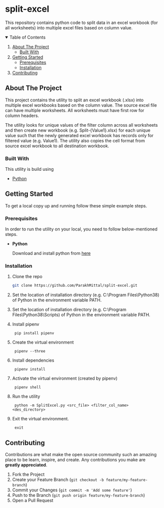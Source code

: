 # split-excel
This repository contains python code to split data in an excel workbook (for all worksheets) into multiple excel files based on column value.

<!-- TABLE OF CONTENTS -->
<details open="open">
  <summary>Table of Contents</summary>
  <ol>
    <li>
      <a href="#about-the-project">About The Project</a>
      <ul>
        <li><a href="#built-with">Built With</a></li>
      </ul>
    </li>
    <li>
      <a href="#getting-started">Getting Started</a>
      <ul>
        <li><a href="#prerequisites">Prerequisites</a></li>
        <li><a href="#installation">Installation</a></li>
      </ul>
    </li>
    <li><a href="#contributing">Contributing</a></li>
  </ol>
</details>

<!-- ABOUT THE PROJECT -->
## About The Project

This project contains the utility to split an excel workbook (.xlsx) into multiple excel workbooks based on the column value. The source excel file can have multiple worksheets. All worksheets must have first row for column headers. 

The utility looks for unique values of the filter column across all worksheets and then create new workbook (e.g. Split-{Value1}.xlsx) for each unique value such that the newly generated excel workbook has records only for filtered value (e.g. Value1).
The utility also copies the cell format from source excel workbook to all destination workbook.  

### Built With
This utility is build using
* [Python](https://www.python.org/downloads/)



<!-- GETTING STARTED -->
## Getting Started

To get a local copy up and running follow these simple example steps.

### Prerequisites

In order to run the utility on your local, you need to follow below-mentioned steps.

*  <b>Python</b>

    Download and install python from [here](https://www.python.org/downloads/)
    
### Installation

1. Clone the repo
   ```sh
   git clone https://github.com/ParakhMittal/split-excel.git
   ```
2. Set the location of installation directory (e.g. C:\Program Files\Python38) of Python in the environment variable PATH.
3. Set the location of installation directory (e.g. C:\Program Files\Python38\Scripts) of Python in the environment variable PATH.
4. Install pipenv 

        pip install pipenv

5. Create the virtual environment 

        pipenv --three
        
6. Install dependencies

        pipenv install
 
7. Activate the virtual environment (created by pipenv)

        pipenv shell

8. Run the utility

        python -m SplitExcel.py <src_file> <filter_col_name> <des_directory>

9. Exit the virtual environment.

        exit
        
<!-- CONTRIBUTING -->
## Contributing

Contributions are what make the open source community such an amazing place to be learn, inspire, and create. Any contributions you make are **greatly appreciated**.

1. Fork the Project
2. Create your Feature Branch (`git checkout -b feature/my-feature-branch`)
3. Commit your Changes (`git commit -m 'Add some feature'`)
4. Push to the Branch (`git push origin feature/my-feature-branch`)
5. Open a Pull Request






